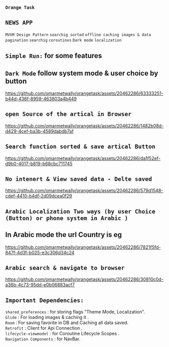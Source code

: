 ### `Orange Task`
## `NEWS APP`
`MVVM Design Pattern` 
`searchig sorted` `offline caching images & data` `pagination` `searchig` `coroutines` `Dark mode` `localization`










## `Simple Run:` for some features 

## `Dark Mode` follow system mode & user choice by button

https://github.com/omarmetwally/orangetask/assets/20462286/63333251-b44d-436f-8959-463803a4b449

## `open Source of the artical in Browser` 


https://github.com/omarmetwally/orangetask/assets/20462286/1482b08d-d429-4cef-ba3b-4589dabdb7af


## `Search function sorted & save artical Button` 


https://github.com/omarmetwally/orangetask/assets/20462286/da1f52ef-d9b0-4017-b819-b68cbc711745
## `No intenert & View saved data - Delte saved` 
https://github.com/omarmetwally/orangetask/assets/20462286/579d1548-cdef-4410-b4df-2d09dcea0f29
## `Arabic Localization Two ways (by user Choice (Button) or phone system in Arabic ) `
## In Arabic mode the url Country is eg 
https://github.com/omarmetwally/orangetask/assets/20462286/7821f5fd-847f-4d3f-b025-e3c306d34c24
## `Arabic search & navigate to browser` 


https://github.com/omarmetwally/orangetask/assets/20462286/30810c0d-a36b-4c73-95dd-e0b06883acf7





## `Important Dependencies:`

  `shared_preferences` : for storing flags "Theme Mode, Localization".<br>
  `Glide` : For loading images & caching it .<br>
  `Room` : For saving favorite in DB and Caching all data saved.<br>
  `Retrofit` : Client for Api Connection .<br>
  `lifecycle-viewmodel` : for Coroutine Lifecycle Scopes .<br>
  `Navigation Components` :  for NavBar.<br>
  
 

